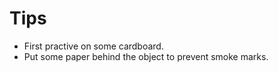 # Tips
- First practive on some cardboard.
- Put some paper behind the object to prevent smoke marks.